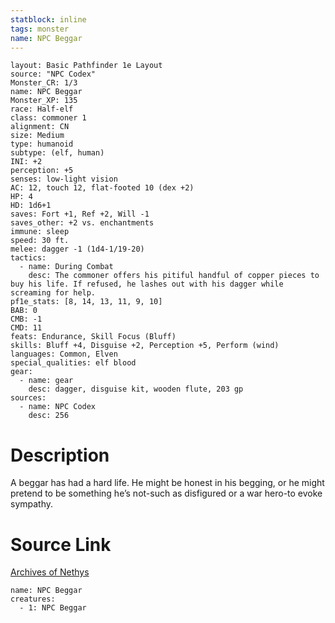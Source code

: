 ```yaml
---
statblock: inline
tags: monster
name: NPC Beggar
---
```

```statblock
layout: Basic Pathfinder 1e Layout
source: "NPC Codex"
Monster_CR: 1/3
name: NPC Beggar
Monster_XP: 135
race: Half-elf
class: commoner 1
alignment: CN
size: Medium
type: humanoid
subtype: (elf, human)
INI: +2
perception: +5
senses: low-light vision
AC: 12, touch 12, flat-footed 10 (dex +2)
HP: 4
HD: 1d6+1
saves: Fort +1, Ref +2, Will -1
saves_other: +2 vs. enchantments
immune: sleep
speed: 30 ft.
melee: dagger -1 (1d4-1/19-20)
tactics:
  - name: During Combat
    desc: The commoner offers his pitiful handful of copper pieces to buy his life. If refused, he lashes out with his dagger while screaming for help.
pf1e_stats: [8, 14, 13, 11, 9, 10]
BAB: 0
CMB: -1
CMD: 11
feats: Endurance, Skill Focus (Bluff)
skills: Bluff +4, Disguise +2, Perception +5, Perform (wind) 
languages: Common, Elven
special_qualities: elf blood
gear:
  - name: gear
    desc: dagger, disguise kit, wooden flute, 203 gp
sources:
  - name: NPC Codex
    desc: 256
```
# Description
A beggar has had a hard life. He might be honest in his begging, or he might pretend to be something he’s not-such as disfigured or a war hero-to evoke sympathy.
# Source Link
[Archives of Nethys](https://aonprd.com/NPCDisplay.aspx?ItemName=Beggar)
```encounter-table
name: NPC Beggar
creatures:
  - 1: NPC Beggar
```
